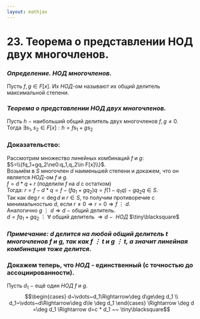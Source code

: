 ```yaml
---  
layout: mathjax  
---  
```

  
# 23. Теорема о представлении НОД двух многочленов.  
  
### *Определение. $НОД$ многочленов.*  
Пусть $f,g\in F[x]$. Их $НОД$-ом называют их общий делитель максимальной степени.  
  
### *Теорема о представлении $НОД$ двух многочленов.*  
Пусть $h~-~$наибольший общий делитель двух многочленов $f,g\ne0$.  
Тогда $\exists s_1, s_2\in F[x]:h=fs_1+gs_2$  
  
### Доказательство:  
Рассмотрим множество линейных комбинаций $f$ и $g$:  
$S=\\{fq_1+gq_2\ne0:q_1,q_2\in F[x]\\}$.  
Возьмём в $S$ многочлен $d$ наименьшей степени и докажем, что он является $НОД$-ом $f$  и $g$.  
$f=d * q+r$ (поделили $f$ на $d$ с остатком)  
Тогда: $r=f-d * q=f-(fq_1+gq_2)q=f(1-q_1q)-gq_2q\in S$.  
Так как $\deg r<\deg d$ и $r\in S$, то получим противоречие с минимальностью $d$, если $r\ne0\Rightarrow r=0\Rightarrow f~\vdots~d$.  
Аналогично $g~\vdots~d\Rightarrow d~-$ общий делитель.  
$d=fq_1+gq_2~\vdots~\forall$ общий делитель $\Rightarrow d~-~$ $НОД$  $\tiny\blacksquare$  
  
### *Примечание: $d$ делится на любой общий делитель $t$ многочленов $f$ и $g$, так как $f~\vdots~t$ и $g~\vdots~t$, а значит линейная комбинация тоже делится.*  
  
### Докажем теперь, что $НОД$ - единственный (с точностью до ассоциированности).  
Пусть $d_1 ~-~$ещё один $НОД$ $f$ и $g$.  
$$\begin{cases}  
d~\vdots~d_1\Rightarrow\deg d\ge\deg d_1  
\\  
d_1~\vdots~d\Rightarrow\deg d\le \deg d_1  
\end{cases} \Rightarrow 
\deg d =\deg d_1 \Rightarrow d=c * d_1  ~~  \tiny\blacksquare$$  
